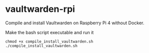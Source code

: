 # vaultwarden-rpi
Compile and install Vaultwarden on Raspberry Pi 4 without Docker.

Make the bash script executable and run it
```
chmod +x compile_install_vaultwarden.sh
./compile_install_vaultwarden.sh
```
